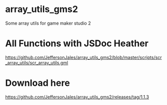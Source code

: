 # array_utils_gms2
Some array utils for game maker studio 2

# All Functions with JSDoc Heather
https://github.com/JeffersonJales/array_utils_gms2/blob/master/scripts/scr_array_utils/scr_array_utils.gml

# Download here
https://github.com/JeffersonJales/array_utils_gms2/releases/tag/1.1.3
